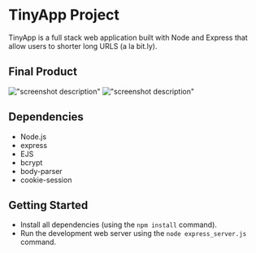 # TinyApp Project

TinyApp is a full stack web application built with Node and Express that allow users to shorter long URLS (a la bit.ly).

## Final Product

!["screenshot description"](#)
!["screenshot description"](#)

## Dependencies

- Node.js
- express
- EJS
- bcrypt
- body-parser
- cookie-session

## Getting Started

- Install all dependencies (using the `npm install` command).
- Run the development web server using the `node express_server.js` command.
